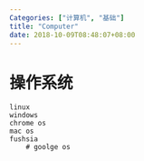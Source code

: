 ```yaml
---
Categories: ["计算机", "基础"]
title: "Computer"
date: 2018-10-09T08:48:07+08:00
---
```

# 操作系统
    linux
    windows
    chrome os
    mac os
    fushsia
        # goolge os
